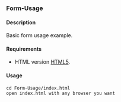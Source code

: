 ### Form-Usage
#### Description
Basic form usage example.
#### Requirements
- HTML version [HTML5](https://tr.wikipedia.org/wiki/HTML5).

#### Usage
```
cd Form-Usage/index.html
open index.html with any browser you want
```